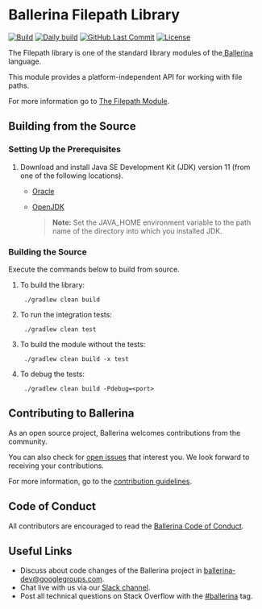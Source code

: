 Ballerina Filepath Library
===========================

  [![Build](https://github.com/ballerina-platform/module-ballerina-filepath/workflows/Build%20master%20branch/badge.svg)](https://github.com/ballerina-platform/module-ballerina-filepath/actions?query=workflow%3ABuild)
  [![Daily build](https://github.com/ballerina-platform/module-ballerina-filepath/workflows/Daily%20build/badge.svg)](https://github.com/ballerina-platform/module-ballerina-filepath/actions?query=workflow%3A%22Daily+build%22)
  [![GitHub Last Commit](https://img.shields.io/github/last-commit/ballerina-platform/module-ballerina-filepath.svg)](https://github.com/ballerina-platform/module-ballerina-filepath/commits/master)
  [![License](https://img.shields.io/badge/License-Apache%202.0-blue.svg)](https://opensource.org/licenses/Apache-2.0)

The Filepath library is one of the standard library modules of the<a target="_blank" href="https://ballerina.io/"> Ballerina</a> language.

This module provides a platform-independent API for working with file paths.

For more information go to [The Filepath Module](https://ballerina.io/swan-lake/learn/api-docs/ballerina/filepath/).

## Building from the Source

### Setting Up the Prerequisites

1. Download and install Java SE Development Kit (JDK) version 11 (from one of the following locations).
   * [Oracle](https://www.oracle.com/java/technologies/javase-jdk11-downloads.html)

   * [OpenJDK](https://adoptopenjdk.net/l)

        > **Note:** Set the JAVA_HOME environment variable to the path name of the directory into which you installed JDK.
     
### Building the Source

Execute the commands below to build from source.

1. To build the library:

        ./gradlew clean build

2. To run the integration tests:

        ./gradlew clean test

3. To build the module without the tests:

        ./gradlew clean build -x test

4. To debug the tests:

        ./gradlew clean build -Pdebug=<port>

## Contributing to Ballerina

As an open source project, Ballerina welcomes contributions from the community. 

You can also check for [open issues](https://github.com/ballerina-platform/module-ballerina-filepath/issues) that interest
 you. We look forward to receiving your contributions.

For more information, go to the [contribution guidelines](https://github.com/ballerina-platform/ballerina-lang/blob/master/CONTRIBUTING.md).

## Code of Conduct

All contributors are encouraged to read the [Ballerina Code of Conduct](https://ballerina.io/code-of-conduct).

## Useful Links

* Discuss about code changes of the Ballerina project in [ballerina-dev@googlegroups.com](mailto:ballerina-dev@googlegroups.com).
* Chat live with us via our [Slack channel](https://ballerina.io/community/slack/).
* Post all technical questions on Stack Overflow with the [#ballerina](https://stackoverflow.com/questions/tagged/ballerina) tag.
